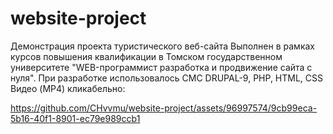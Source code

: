 # website-project
Демонстрация проекта туристического веб-сайта
Выполнен в рамках курсов повышения квалификации в Томском государственном университете "WEB-программист разработка и продвижение сайта с нуля".
При разработке использовалось СМС DRUPAL-9, PHP, HTML, CSS
Видео (MP4) кликабельно:

https://github.com/CHvvmu/website-project/assets/96997574/9cb99eca-5b16-40f1-8901-ec79e989ccb1
